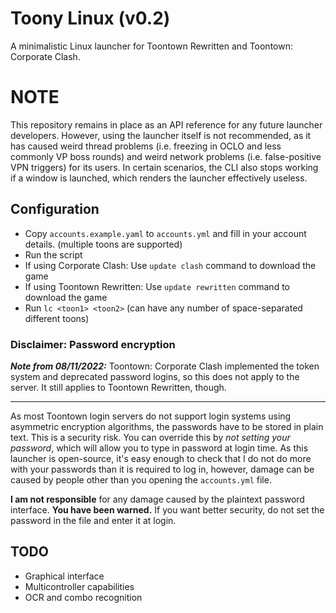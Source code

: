 # Toony Linux (v0.2)

A minimalistic Linux launcher for Toontown Rewritten and Toontown: Corporate Clash.

# NOTE

This repository remains in place as an API reference for any future launcher developers. However, using
the launcher itself is not recommended, as it has caused weird thread problems (i.e. freezing
in OCLO and less commonly VP boss rounds) and weird network problems (i.e. false-positive VPN triggers)
for its users. In certain scenarios, the CLI also stops working if a window is launched, which renders
the launcher effectively useless.

## Configuration

* Copy `accounts.example.yaml` to `accounts.yml` and fill in your account details.
  (multiple toons are supported)
* Run the script
* If using Corporate Clash: Use `update clash` command to download the game
* If using Toontown Rewritten: Use `update rewritten` command to download the game
* Run `lc <toon1> <toon2>` (can have any number of space-separated different toons)

### Disclaimer: Password encryption

***Note from 08/11/2022:*** Toontown: Corporate Clash implemented the token system and deprecated
password logins, so this does not apply to the server. It still applies to Toontown Rewritten, though.
***

As most Toontown login servers do not support login systems using 
asymmetric encryption algorithms, the passwords have to be stored in plain text.
This is a security risk. You can override this by *not setting your password*, which
will allow you to type in password at login time. As this launcher is open-source, it's
easy enough to check that I do not do more with your passwords than it is required to log
in, however, damage can be caused by people other than you opening the `accounts.yml` file.

**I am not responsible** for any damage caused by the plaintext password interface.
**You have been warned.** If you want better security, do not set the password in the file and enter it at login.

## TODO

* Graphical interface
* Multicontroller capabilities
* OCR and combo recognition
